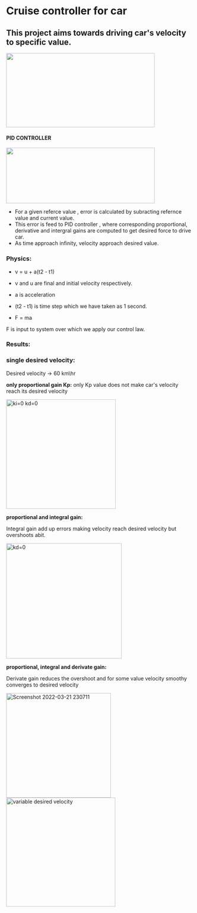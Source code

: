 # Cruise controller for car
## This project aims towards driving car's velocity to specific value.


<img src="https://user-images.githubusercontent.com/92177410/160154176-ba6324f2-1548-4d1d-975f-b0ba487fb28b.png" width="400" height="200">

#### PID CONTROLLER

  
<img src="https://user-images.githubusercontent.com/92177410/160156713-d0ec7dbc-0caa-4295-a781-0e32baa81d9b.png" width="400" height="150">


- For a given referce value , error is calculated by subracting refernce value and current value.
- This error is feed to PID controller , where corresponding proportional, derivative and intergral gains are computed to get desired force to drive car.
- As time approach infinity, velocity approach desired value.
### Physics:

- v = u + a(t2 - t1)
- v and u are final and initial velocity respectively.
- a is acceleration 
- (t2 - t1) is time step which we have taken as 1 second.
 
 
- F = ma
 
 F is input to system over which we apply our control law.
 ### Results:
 
  
 ### single desired velocity:

 Desired velocity -> 60 km\hr

**only proportional gain Kp:**
 only Kp value does not make car's velocity reach its desired velocity
 
 
 <img width="295" alt="ki=0   kd=0" src="https://user-images.githubusercontent.com/92177410/160253422-814f4004-a0b0-4431-939f-95e1f2a951a3.png">
 
 
 
**proportional and integral gain:**
 
 Integral gain add up errors making velocity reach desired velocity but overshoots abit.
 
<img width="311" alt="kd=0" src="https://user-images.githubusercontent.com/92177410/160253519-963acd29-1cfa-4e9c-90d4-d1da9b0b4990.png">
  
  
  **proportional, integral and derivate gain:**
  
  Derivate gain reduces the overshoot and for some value velocity smoothy converges to desired velocity 
  
 
 
<img width="282" alt="Screenshot 2022-03-21 230711" src="https://user-images.githubusercontent.com/92177410/160253626-da6ce142-e8f5-472d-9a19-c6f5bf153e5c.png">





<img width="294" alt="variable desired velocity" src="https://user-images.githubusercontent.com/92177410/160253895-8adc3123-6ccb-4e43-8e81-1e7eaadef8ca.png">

